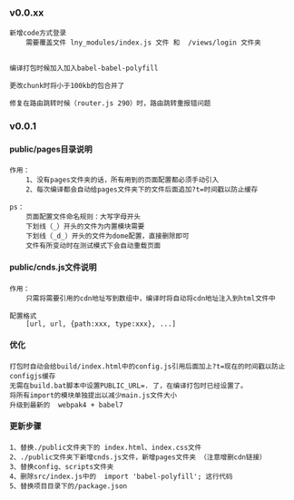 ### v0.0.xx

    新增code方式登录
        需要覆盖文件 lny_modules/index.js 文件 和  /views/login 文件夹


    编译打包时候加入加入babel-babel-polyfill

    更改chunk时将小于100kb的包合并了

    修复在路由跳转时候（router.js 290）时，路由跳转重报错问题




###   v0.0.1 


#### public/pages目录说明

    作用：
        1、没有pages文件夹的话，所有用到的页面配置都必须手动引入
        2、每次编译都会自动给pages文件夹下的文件后面追加?t=时间戳以防止缓存 

    ps：
        页面配置文件命名规则：大写字母开头
        下划线（_）开头的文件为内置模块需要
        下划线（_d_）开头的文件为dome配置，直接删除即可
        文件有所变动时在测试模式下会自动重载页面
            
#### public/cnds.js文件说明

    作用：
        只需将需要引用的cdn地址写到数组中，编译时将自动将cdn地址注入到html文件中
    
    配置格式
        [url, url, {path:xxx, type:xxx}, ...]


####  优化

    打包时自动会给build/index.html中的config.js引用后面加上?t=现在的时间戳以防止configjs缓存 
    无需在build.bat脚本中设置PUBLIC_URL=. 了，在编译打包时已经设置了。 
    将所有import的模块单独提出以减少main.js文件大小
    升级到最新的  webpak4 + babel7


####  更新步骤

    1、替换./public文件夹下的 index.html、index.css文件
    2、./public文件夹下新增cnds.js文件，新增pages文件夹 （注意增删cdn链接）
    3、替换config、scripts文件夹
    4、删除src/index.js中的  import 'babel-polyfill'; 这行代码
    5、替换项目目录下的/package.json 